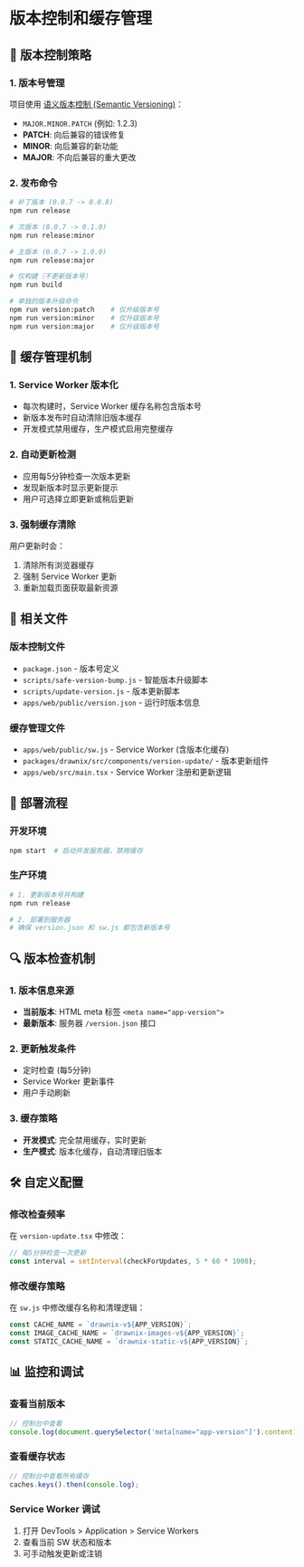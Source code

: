 # 版本控制和缓存管理

## 🎯 版本控制策略

### 1. 版本号管理
项目使用 [语义版本控制 (Semantic Versioning)](https://semver.org/)：
- `MAJOR.MINOR.PATCH` (例如: 1.2.3)
- **PATCH**: 向后兼容的错误修复
- **MINOR**: 向后兼容的新功能
- **MAJOR**: 不向后兼容的重大更改

### 2. 发布命令
```bash
# 补丁版本 (0.0.7 -> 0.0.8)
npm run release

# 次版本 (0.0.7 -> 0.1.0)  
npm run release:minor

# 主版本 (0.0.7 -> 1.0.0)
npm run release:major

# 仅构建（不更新版本号）
npm run build

# 单独的版本升级命令
npm run version:patch    # 仅升级版本号
npm run version:minor    # 仅升级版本号  
npm run version:major    # 仅升级版本号
```

## 🔧 缓存管理机制

### 1. Service Worker 版本化
- 每次构建时，Service Worker 缓存名称包含版本号
- 新版本发布时自动清除旧版本缓存
- 开发模式禁用缓存，生产模式启用完整缓存

### 2. 自动更新检测
- 应用每5分钟检查一次版本更新
- 发现新版本时显示更新提示
- 用户可选择立即更新或稍后更新

### 3. 强制缓存清除
用户更新时会：
1. 清除所有浏览器缓存
2. 强制 Service Worker 更新
3. 重新加载页面获取最新资源

## 📁 相关文件

### 版本控制文件
- `package.json` - 版本号定义
- `scripts/safe-version-bump.js` - 智能版本升级脚本
- `scripts/update-version.js` - 版本更新脚本
- `apps/web/public/version.json` - 运行时版本信息

### 缓存管理文件
- `apps/web/public/sw.js` - Service Worker (含版本化缓存)
- `packages/drawnix/src/components/version-update/` - 版本更新组件
- `apps/web/src/main.tsx` - Service Worker 注册和更新逻辑

## 🚀 部署流程

### 开发环境
```bash
npm start  # 启动开发服务器，禁用缓存
```

### 生产环境
```bash
# 1. 更新版本号并构建
npm run release

# 2. 部署到服务器
# 确保 version.json 和 sw.js 都包含新版本号
```

## 🔍 版本检查机制

### 1. 版本信息来源
- **当前版本**: HTML meta 标签 `<meta name="app-version">`  
- **最新版本**: 服务器 `/version.json` 接口

### 2. 更新触发条件
- 定时检查 (每5分钟)
- Service Worker 更新事件
- 用户手动刷新

### 3. 缓存策略
- **开发模式**: 完全禁用缓存，实时更新
- **生产模式**: 版本化缓存，自动清理旧版本

## 🛠️ 自定义配置

### 修改检查频率
在 `version-update.tsx` 中修改：
```javascript
// 每5分钟检查一次更新
const interval = setInterval(checkForUpdates, 5 * 60 * 1000);
```

### 修改缓存策略
在 `sw.js` 中修改缓存名称和清理逻辑：
```javascript
const CACHE_NAME = `drawnix-v${APP_VERSION}`;
const IMAGE_CACHE_NAME = `drawnix-images-v${APP_VERSION}`;
const STATIC_CACHE_NAME = `drawnix-static-v${APP_VERSION}`;
```

## 📊 监控和调试

### 查看当前版本
```javascript
// 控制台中查看
console.log(document.querySelector('meta[name="app-version"]').content);
```

### 查看缓存状态
```javascript
// 控制台中查看所有缓存
caches.keys().then(console.log);
```

### Service Worker 调试
1. 打开 DevTools > Application > Service Workers
2. 查看当前 SW 状态和版本
3. 可手动触发更新或注销
